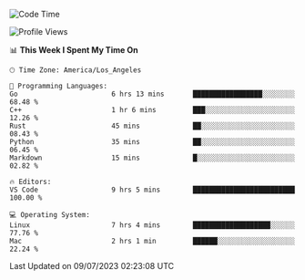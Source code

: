 <!--START_SECTION:waka-->
![Code Time](http://img.shields.io/badge/Code%20Time-468%20hrs%2043%20mins-blue)

![Profile Views](http://img.shields.io/badge/Profile%20Views-0-blue)

📊 **This Week I Spent My Time On** 

```text
🕑︎ Time Zone: America/Los_Angeles

💬 Programming Languages: 
Go                       6 hrs 13 mins       █████████████████░░░░░░░░   68.48 % 
C++                      1 hr 6 mins         ███░░░░░░░░░░░░░░░░░░░░░░   12.26 % 
Rust                     45 mins             ██░░░░░░░░░░░░░░░░░░░░░░░   08.43 % 
Python                   35 mins             ██░░░░░░░░░░░░░░░░░░░░░░░   06.45 % 
Markdown                 15 mins             █░░░░░░░░░░░░░░░░░░░░░░░░   02.82 % 

🔥 Editors: 
VS Code                  9 hrs 5 mins        █████████████████████████   100.00 % 

💻 Operating System: 
Linux                    7 hrs 4 mins        ███████████████████░░░░░░   77.76 % 
Mac                      2 hrs 1 min         ██████░░░░░░░░░░░░░░░░░░░   22.24 % 
```


 Last Updated on 09/07/2023 02:23:08 UTC
<!--END_SECTION:waka-->
